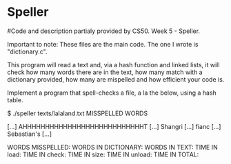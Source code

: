 # Speller
#Code and description partialy provided by CS50. Week 5 - Speller.

Important to note: These files are the main code. The one I wrote is "dictionary.c".

This program will read a text and, via a hash function and linked lists, it will check how many words there are in the text, how many match with a dictionary provided, how many are mispelled and how efficient your code is.

Implement a program that spell-checks a file, a la the below, using a hash table.

$ ./speller texts/lalaland.txt
MISSPELLED WORDS

[...]
AHHHHHHHHHHHHHHHHHHHHHHHHHHHT
[...]
Shangri
[...]
fianc
[...]
Sebastian's
[...]

WORDS MISSPELLED:
WORDS IN DICTIONARY:
WORDS IN TEXT:
TIME IN load:
TIME IN check:
TIME IN size:
TIME IN unload:
TIME IN TOTAL:
